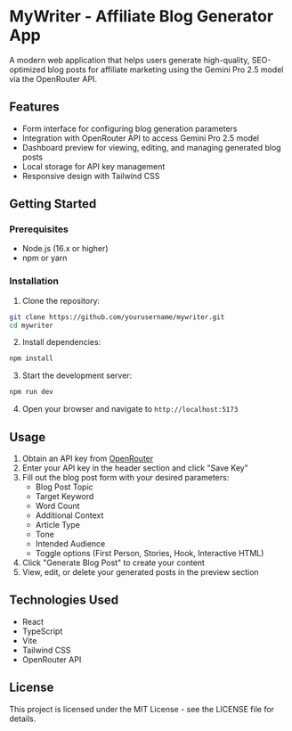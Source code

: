 # MyWriter - Affiliate Blog Generator App

A modern web application that helps users generate high-quality, SEO-optimized blog posts for affiliate marketing using the Gemini Pro 2.5 model via the OpenRouter API.

## Features

- Form interface for configuring blog generation parameters
- Integration with OpenRouter API to access Gemini Pro 2.5 model
- Dashboard preview for viewing, editing, and managing generated blog posts
- Local storage for API key management
- Responsive design with Tailwind CSS

## Getting Started

### Prerequisites

- Node.js (16.x or higher)
- npm or yarn

### Installation

1. Clone the repository:
```bash
git clone https://github.com/yourusername/mywriter.git
cd mywriter
```

2. Install dependencies:
```bash
npm install
```

3. Start the development server:
```bash
npm run dev
```

4. Open your browser and navigate to `http://localhost:5173`

## Usage

1. Obtain an API key from [OpenRouter](https://openrouter.ai/)
2. Enter your API key in the header section and click "Save Key"
3. Fill out the blog post form with your desired parameters:
   - Blog Post Topic
   - Target Keyword
   - Word Count
   - Additional Context
   - Article Type
   - Tone
   - Intended Audience
   - Toggle options (First Person, Stories, Hook, Interactive HTML)
4. Click "Generate Blog Post" to create your content
5. View, edit, or delete your generated posts in the preview section

## Technologies Used

- React
- TypeScript
- Vite
- Tailwind CSS
- OpenRouter API

## License

This project is licensed under the MIT License - see the LICENSE file for details. 